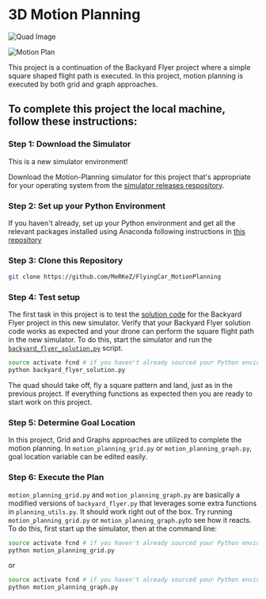 # 3D Motion Planning
![Quad Image](./misc/enroute.png)

![Motion Plan](./misc/result.gif)

This project is a continuation of the Backyard Flyer project where a simple square shaped flight path is executed. In this project, motion planning is executed by both grid and graph approaches.

## To complete this project the local machine, follow these instructions:
### Step 1: Download the Simulator
This is a new simulator environment!  

Download the Motion-Planning simulator for this project that's appropriate for your operating system from the [simulator releases respository](https://github.com/udacity/FCND-Simulator-Releases/releases).

### Step 2: Set up your Python Environment
If you haven't already, set up your Python environment and get all the relevant packages installed using Anaconda following instructions in [this repository](https://github.com/udacity/FCND-Term1-Starter-Kit)

### Step 3: Clone this Repository
```sh
git clone https://github.com/MeRKeZ/FlyingCar_MotionPlanning
```
### Step 4: Test setup
The first task in this project is to test the [solution code](https://github.com/MeRKeZ/FlyingCar_MotionPlanning/blob/master/backyard_flyer_solution.py) for the Backyard Flyer project in this new simulator. Verify that your Backyard Flyer solution code works as expected and your drone can perform the square flight path in the new simulator. To do this, start the simulator and run the [`backyard_flyer_solution.py`](https://github.com/MeRKeZ/FlyingCar_MotionPlanning/blob/master/backyard_flyer_solution.py) script.

```sh
source activate fcnd # if you haven't already sourced your Python environment, do so now.
python backyard_flyer_solution.py
```
The quad should take off, fly a square pattern and land, just as in the previous project. If everything functions as expected then you are ready to start work on this project. 

### Step 5: Determine Goal Location
In this project, Grid and Graphs approaches are utilized to complete the motion planning. In `motion_planning_grid.py` or `motion_planning_graph.py`, goal location variable can be edited easily. 

### Step 6: Execute the Plan

`motion_planning_grid.py` and `motion_planning_graph.py` are basically a modified versions of `backyard_flyer.py` that leverages some extra functions in `planning_utils.py`. It should work right out of the box.  Try running `motion_planning_grid.py` or `motion_planning_graph.py`to see how it reacts. To do this, first start up the simulator, then at the command line:
 
```sh
source activate fcnd # if you haven't already sourced your Python environment, do so now.
python motion_planning_grid.py
```
or

```sh
source activate fcnd # if you haven't already sourced your Python environment, do so now.
python motion_planning_graph.py
```
